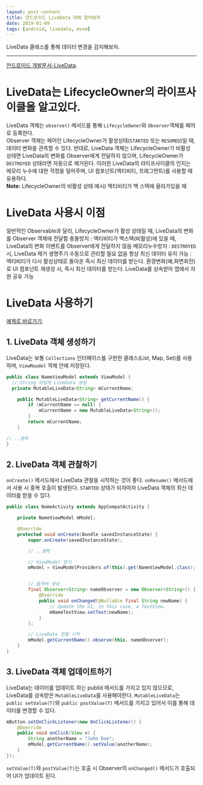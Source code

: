```yaml
---
layout: post-content
title: 안드로이드 LiveData 대해 알아보자
date: 2019-01-09
tags: [android, livedata, mvvm]
---
```


LiveData 클래스를 통해 데이터 변경을 감지해보자.

---

[안드로이드 개발문서-LiveData](https://developer.android.com/topic/libraries/architecture/livedata#java).    

# LiveData는 LifecycleOwner의 라이프사이클을 알고있다.
LiveData 객체는 <code class="codetainer">observe()</code> 메서드를 통해 <code class="codetainer">LifecycleOwner</code>와 <code class="codetainer">Observer</code>객체를 페어로 등록한다.    
Observer 객체는 페어인 LifecycleOwner가 활성상태(<code class="codetainer">STARTED</code> 또는 <code class="codetainer">RESUMED</code>)일 때, 데이터 변화을 관측할 수 있다. 
반대로, LiveData 객체는 LifecycleOwner가 비활성 상태면 LiveData의 변화를 Observer에게 전달하지 않으며, LifecycleOwner가 <code class="codetainer">DESTROYED</code> 상태라면 자동으로 제거된다. 
이러한 LiveData의 라이프사이클의 인지는 메모리 누수에 대한 걱정을 덜어주며, UI 컴포넌트(액티비티, 프래그먼트)를 사용할 때 유용하다.    
<span class="clr-grey">**Note:** LifecycleOwner의 비활성 상태 예시) 액티비티가 백 스택에 올라가있을 때 </span>

# LiveData 사용시 이점
<span class="li-icon">일반적인 Observable과 달리, LifecycleOwner가 활성 상태일 때, LiveData의 변화를 Observer 객체에 전달함</span>
<span class="li-icon">충돌방지 : 액티비티가 백스택(비활성)에 있을 때, LiveData의 변화 이벤트를 Observer에게 전달하지 않음</span>
<span class="li-icon">메모리누수방지 : <code class="codetainer">DESTROYED</code> 시, LiveData 제거</span>
<span class="li-icon">생명주기 수동으로 관리할 필요 없음</span>
<span class="li-icon">항상 최신 데이터 유지 가능 : 액티비티가 다시 활성상태로 돌아온 즉시 최신 데이터를 받는다.</span>
<span class="li-icon">환경변화(예,화면회전)로 UI 컴포넌트 재생성 시, 즉시 최신 데이터를 받는다.</span>
<span class="li-icon">LiveData를 상속받아 앱에서 자원 공유 가능</span>

# LiveData 사용하기
[예제로 바로가기](/android-mvvm/#LiveData).
## 1. LiveData 객체 생성하기
LiveData는 보통 <code class="codetainer">Collections</code> 인터페이스를 구현한 클래스(List, Map, Set)를 사용하며, <code class="codetainer">ViewMoodel</code> 객체 안에 저장된다. 
```java
public class NameViewModel extends ViewModel {
  // String 타입의 LiveData 생성
  private MutableLiveData<String> mCurrentName;

    public MutableLiveData<String> getCurrentName() {
        if (mCurrentName == null) {
            mCurrentName = new MutableLiveData<String>();
        }
        return mCurrentName;
    }

// ..생략
}
```
## 2. LiveData 객체 관찰하기
<code class="codetainer">onCreate()</code> 메서드에서 LiveData 관찰을 시작하는 것이 좋다.
<span class="li-icon"><code class="codetainer">onResume()</code> 메서드에서 사용 시 중복 호출이 발생된다.</span>
<span class="li-icon"><code class="codetainer">STARTED</code> 상태가 되자마자 LiveData 객체의 최신 데이터를 받을 수 있다.</span>


```java
public class NameActivity extends AppCompatActivity {

    private NameViewModel mModel;

    @Override
    protected void onCreate(Bundle savedInstanceState) {
        super.onCreate(savedInstanceState);

        // ..생략

        // ViewModel 얻기
        mModel = ViewModelProviders.of(this).get(NameViewModel.class);


        // 옵저버 생성
        final Observer<String> nameObserver = new Observer<String>() {
            @Override
            public void onChanged(@Nullable final String newName) {
                // Update the UI, in this case, a TextView.
                mNameTextView.setText(newName);
            }
        };

        // LiveData 관찰 시작
        mModel.getCurrentName().observe(this, nameObserver);
    }
}
```
## 3. LiveData 객체 업데이트하기
LiveData는 데이터를 업데이트 하는 publid 메서드를 가지고 있지 않으므로, LiveData를 상속받은 <code class="codetainer">MutableLiveData</code>를 사용해야한다. 
<code class="codetainer">MutableLiveData</code>는 <code class="codetainer">public setValue(T)</code>와 <code class="codetainer">public postValue(T)</code> 메서드를 가지고 있어서 이를 통해 데이터를 변경할 수 있다.
```java
mButton.setOnClickListener(new OnClickListener() {
    @Override
    public void onClick(View v) {
        String anotherName = "John Doe";
        mModel.getCurrentName().setValue(anotherName);
    }
});
```
<code class="codetainer">setValue(T)</code>와 <code class="codetainer">postValue(T)</code>는 호출 시 Observer의 <code class="codetainer">onChanged()</code> 메서드가 호출되어 UI가 업데이트 된다.






